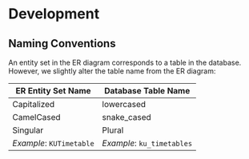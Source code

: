 
Development
===========

Naming Conventions
------------------

An entity set in the ER diagram corresponds to a table in the database.
However, we slightly alter the table name from the ER diagram:

| ER Entity Set Name | Database Table Name |
| ------------------ | ------------------- |
| Capitalized        | lowercased          |
| CamelCased         | snake_cased         |
| Singular           | Plural              |
| _Example_: `KUTimetable` | _Example_: `ku_timetables` |

